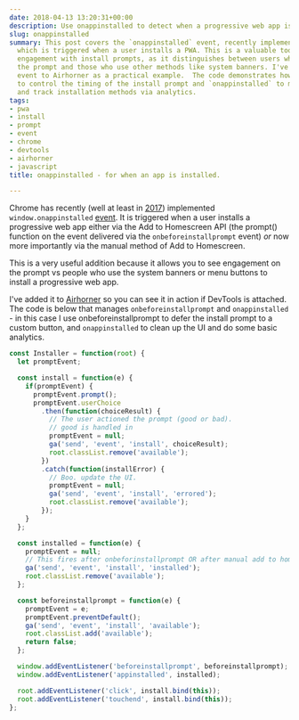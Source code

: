 ```yaml
---
date: 2018-04-13 13:20:31+00:00
description: Use onappinstalled to detect when a progressive web app is installed.
slug: onappinstalled
summary: This post covers the `onappinstalled` event, recently implemented in Chrome,
  which is triggered when a user installs a PWA. This is a valuable tool for tracking
  engagement with install prompts, as it distinguishes between users who install via
  the prompt and those who use other methods like system banners. I've added this
  event to Airhorner as a practical example.  The code demonstrates how to use `onbeforeinstallprompt`
  to control the timing of the install prompt and `onappinstalled` to manage UI updates
  and track installation methods via analytics.
tags:
- pwa
- install
- prompt
- event
- chrome
- devtools
- airhorner
- javascript
title: onappinstalled - for when an app is installed.

---
```


Chrome has recently (well at least in [2017](https://crbug.com/621393))
implemented `window.onappinstalled`
[event](https://developer.mozilla.org/en-US/docs/Web/API/Window/onappinstalled).
It is triggered when a user installs a progressive web app either via the Add to
Homescreen API (the prompt() function on the event delivered via the
`onbeforeinstallprompt` event) _or_ now more importantly via the manual method
of Add to Homescreen.

This is a very useful addition because it allows you to see engagement on the 
prompt vs people who use the system banners or menu buttons to install a 
progressive web app.

I've added it to [Airhorner](https://airhorner.com) so you can see it in action
if DevTools is attached. The code is below that manages `onbeforeinstallprompt`
and `onappinstalled` - in this case I use onbeforeinstallprompt to defer the
install prompt to a custom button, and `onappinstalled` to clean up the UI and
do some basic analytics.

```javascript
const Installer = function(root) {
  let promptEvent;

  const install = function(e) {
    if(promptEvent) {
      promptEvent.prompt();
      promptEvent.userChoice
        .then(function(choiceResult) {
          // The user actioned the prompt (good or bad).
          // good is handled in 
          promptEvent = null;
          ga('send', 'event', 'install', choiceResult);
          root.classList.remove('available');
        })
        .catch(function(installError) {
          // Boo. update the UI.
          promptEvent = null;
          ga('send', 'event', 'install', 'errored');
          root.classList.remove('available');
        });
    }
  };

  const installed = function(e) {
    promptEvent = null;
    // This fires after onbeforinstallprompt OR after manual add to homescreen.
    ga('send', 'event', 'install', 'installed');
    root.classList.remove('available');
  };

  const beforeinstallprompt = function(e) {
    promptEvent = e;
    promptEvent.preventDefault();
    ga('send', 'event', 'install', 'available');
    root.classList.add('available');
    return false;
  };

  window.addEventListener('beforeinstallprompt', beforeinstallprompt);
  window.addEventListener('appinstalled', installed);

  root.addEventListener('click', install.bind(this));
  root.addEventListener('touchend', install.bind(this));
};
```
